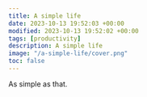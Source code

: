 ```yaml
---
title: A simple life
date: 2023-10-13 19:52:03 +00:00
modified: 2023-10-13 19:52:02 +00:00
tags: [productivity]
description: A simple life
image: "/a-simple-life/cover.png"
toc: false
---
```


As simple as that.
